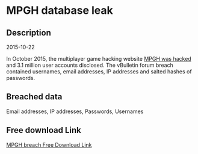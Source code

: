 # MPGH database leak

## Description

2015-10-22

In October 2015, the multiplayer game hacking website <a href="http://www.mpgh.net">MPGH was hacked</a> and 3.1 million user accounts disclosed. The vBulletin forum breach contained usernames, email addresses, IP addresses and salted hashes of passwords.

## Breached data

Email addresses, IP addresses, Passwords, Usernames

## Free download Link

[MPGH breach Free Download Link](https://link-to.net/1229997/944.9794115663864/dynamic/?r=aHR0cHM6Ly93d3cubWVkaWFmaXJlLmNvbS92aWV3L0t5VWdkUURaM0ZnWGRGZC9tcGdoLm5ldC9maWxl)